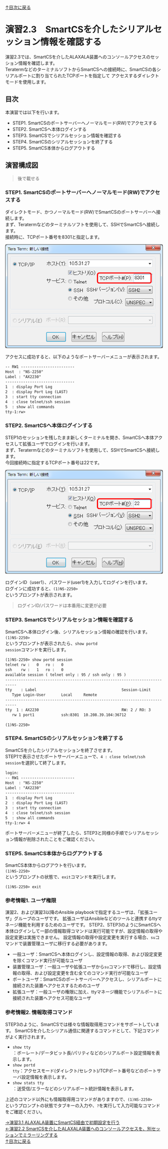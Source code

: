 [↑目次に戻る](/README.md)
<br>
# 演習2.3　SmartCSを介したシリアルセッション情報を確認する
演習2.3では、SmartCSを介したALAXALA装置へのコンソールアクセスのセッション情報を確認します。
<br>
TeratermなどのターミナルソフトからSmartCSへの接続時に、SmartCSの各シリアルポートに割り当てられたTCPポートを指定して
アクセスするダイレクトモードを使用します。

## 目次
本演習では以下を行います。
- STEP1. SmartCSのポートサーバーへノーマルモード(RW)でアクセスする
- STEP2. SmartCSへ本体ログインする
- STEP3. SmartCSでシリアルセッション情報を確認する
- STEP4. SmartCSのシリアルセッションを終了する
- STEP5. SmartCS本体からログアウトする

## 演習構成図

> 後で載せる

### STEP1. SmartCSのポートサーバーへノーマルモード(RW)でアクセスする
ダイレクトモード、かつノーマルモード(RW)でSmartCSのポートサーバーへ接続します。
<br>
まず、Teratermなどのターミナルソフトを使用して、SSHでSmartCSへ接続します。
<br>
接続時に、TCPポート番号を8301と指定します。

![Teraterm_DirectMode_RW.png](Teraterm_DirectMode_RW.png)

アクセスに成功すると、以下のようなポートサーバーメニューが表示されます。
<br>

```
-- RW1 ------------------------
Host  : "NS-2250"
Label : "AX2230"
-------------------------------
1  : display Port Log
2  : display Port Log (LAST)
3  : start tty connection
4  : close telnet/ssh session
5  : show all commands
tty-1:rw>
```



### STEP2. SmartCSへ本体ログインする
STEP1のセッションを残したまま新しくターミナルを開き、SmartCSへ本体アクセスして拡張ユーザでログインを行います。
<br>
まず、Teratermなどのターミナルソフトを使用して、SSHでSmartCSへ接続します。
<br>
今回接続時に指定するTCPポート番号は22です。

![Teraterm_SelectMode_RW.png](Teraterm_SelectMode_RW.png)

ログインID（user1）、パスワード(user1)を入力してログインを行います。
<br>
ログインに成功すると、<code>(1)NS-2250> </code>というプロンプトが表示されます。

> ログインID/パスワードは本番用に変更が必要


### STEP3. SmartCSでシリアルセッション情報を確認する
SmartCSへ本体ログイン後、シリアルセッション情報の確認を行います。
<br>
<code>(1)NS-2250> </code>というプロンプトが表示されたら、<code>show portd session</code>コマンドを実行します。
<br>

```
(1)NS-2250> show portd session
telnet rw :   0   ro :   0
ssh    rw :   1   ro :   0
available session ( telnet only : 95 / ssh only : 95 )
---------------------------------------------------------------------------
tty    : Label                                      Session-Limit 
   Type Login-User       Local     Remote
---------------------------------------------------------------------------
tty  1 : AX2230                                     RW: 2 / RO: 3 
   rw 1 port1            ssh:8301  10.208.39.104:36712

(1)NS-2250>
```



### STEP4. SmartCSのシリアルセッションを終了する
SmartCSを介したシリアルセッションを終了させます。
<br>
STEP1で表示させたポートサーバーメニューで、<code>4  : close telnet/ssh session</code>を選択して終了します。
<br>

```
login: 
-- RW1 ------------------------
Host  : "NS-2250"
Label : "AX2230"
-------------------------------
1  : display Port Log
2  : display Port Log (LAST)
3  : start tty connection
4  : close telnet/ssh session
5  : show all commands
tty-1:rw> 4
```

ポートサーバーメニューが終了したら、STEP3と同様の手順でシリアルセッション情報が削除されたことをご確認ください。



### STEP5. SmartCS本体からログアウトする
SmartCS本体からログアウトを行います。
<br>
<code>(1)NS-2250> </code>というプロンプトの状態で、<code>exit</code>コマンドを実行します。
<br>

```
(1)NS-2250> exit
```



### 参考情報1. ユーザ権限
演習2、および演習3以降のAnsible playbookで指定するユーザは、「拡張ユーザ」グループのユーザです。
拡張ユーザはAnsibleなどのツールと連携するttyマネージ機能を利用するためのユーザです。
STEP2、STEP3のようにSmartCSへ本体ログインして一部の情報取得コマンドは実行可能ですが、設定情報の取得や設定変更は実施できません。
設定情報の取得や設定変更を実行する場合、<code>su</code>コマンドで装置管理ユーザに移行する必要があります。

- 一般ユーザ：SmartCSへ本体ログインし、設定情報の取得、および設定変更を除くコマンド実行が可能なユーザ
- 装置管理ユーザ：一般ユーザや拡張ユーザから<code>su</code>コマンドで移行し、設定情報の取得、および設定変更を含む全てのコマンド実行が可能なユーザ
- ポートユーザ：SmartCSのポートサーバーへアクセスし、シリアルポートに接続された装置へアクセスするためのユーザ
- 拡張ユーザ：一般ユーザの権限に加え、ttyマネージ機能でシリアルポートに接続された装置へアクセス可能なユーザ



### 参考情報2. 情報取得コマンド
STEP3のように、SmartCSでは様々な情報取得用コマンドをサポートしています。
SmartCSを介したシリアル通信に関連するコマンドとして、下記コマンドがよく実行されます。

- <code>show tty <ttylist></code>：ボーレート/データビット長/パリティなどのシリアルポート設定情報を表示します。
- <code>show portd tty</code>：アクセスモード(ダイレクト/セレクト)/TCPポート番号などのポートサーバ設定情報を表示します。
- <code>show stats tty <ttylist></code>：送受信/エラーなどのシリアルポート統計情報を表示します。

上述のコマンド以外にも情報取得用コマンドがありますので、<code>(1)NS-2250> </code>というプロンプトの状態でタブキーの入力や、<code>?</code>を実行して入力可能なコマンドをご確認ください。



[→演習3.1 ALAXALA装置にSmartCS経由で初期設定を行う](/3.1-initial_setup_the_alaxala_device_via_smartcs.md)  
[←演習2.2 SmartCSを介したALAXALA装置へのコンソールアクセスを、別セッションでミラーリングする](/2.2-mirroring_operation_of_smartcs.md)  
[↑目次に戻る](/README.md)
